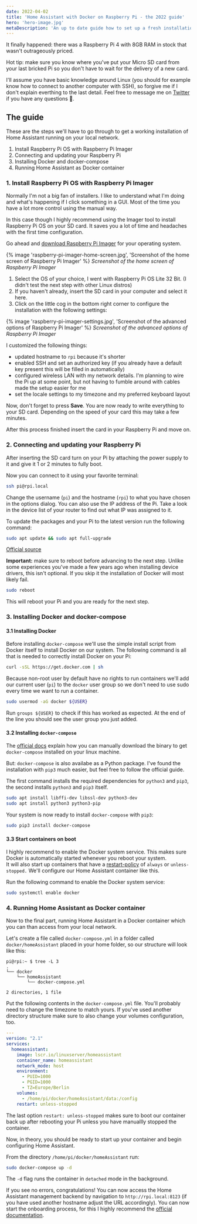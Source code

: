 ```yaml
---
date: 2022-04-02
title: 'Home Assistant with Docker on Raspberry Pi - the 2022 guide'
hero: 'hero-image.jpg'
metaDescription: 'An up to date guide how to set up a fresh installation of Home Assistant with Docker'
---
```


It finally happened: there was a Raspberry Pi 4 with 8GB RAM in stock that wasn't outrageously priced.

Hot tip: make sure you know where you've put your Micro SD card from your last bricked Pi so you don't have to wait for the delivery of a new card.

I'll assume you have basic knowledge around Linux (you should for example know how to connect to another computer with SSH), so forgive me if I don't explain everthing to the last detail. Feel free to message me on [Twitter](https://twitter.com/timkley) if you have any questions 🙂.

## The guide

These are the steps we'll have to go through to get a working installation of Home Assistant running on your local network.

1. Install Raspberry Pi OS with Raspberry Pi Imager
2. Connecting and updating your Raspberry Pi
3. Installing Docker and docker-compose
4. Running Home Assistant as Docker container

### 1. Install Raspberry Pi OS with Raspberry Pi Imager

Normally I'm not a big fan of installers. I like to understand what I'm doing and what's happening if I click something in a GUI. Most of the time you have a lot more control using the manual way.

In this case though I highly recommend using the Imager tool to install Raspberry Pi OS on your SD card. It saves you a lot of time and headaches with the first time configuration.

Go ahead and [download Raspberry Pi Imager](https://www.raspberrypi.com/software/) for your operating system.

{% image 'raspberry-pi-imager-home-screen.jpg', 'Screenshot of the home screen of Raspberry Pi Imager' %}
*Screenshot of the home screen of Raspberry Pi Imager*

1. Select the OS of your choice, I went with Raspberry Pi OS Lite 32 Bit. (I didn't test the next step with other Linux distros)
2. If you haven't already, insert the SD card in your computer and select it here.
3. Click on the little cog in the bottom right corner to configure the installation with the following settings:

{% image 'raspberry-pi-imager-settings.jpg', 'Screenshot of the advanced options of Raspberry Pi Imager' %}
*Screenshot of the advanced options of Raspberry Pi Imager*

I customized the following things:

- updated hostname to `rpi` because it's shorter
- enabled SSH and set an authorized key (if you already have a default key present this will be filled in automatically)
- configured wireless LAN with my network details. I'm planning to wire the Pi up at some point, but not having to fumble around with cables made the setup easier for me
- set the locale settings to my timezone and my preferred keyboard layout

Now, don't forget to press **Save**. You are now ready to write everything to your SD card. Depending on the speed of your card this may take a few minutes.

After this process finished insert the card in your Raspberry Pi and move on.

### 2. Connecting and updating your Raspberry Pi

After inserting the SD card turn on your Pi by attaching the power supply to it and give it 1 or 2 minutes to fully boot.

Now you can connect to it using your favorite terminal:

```sh
ssh pi@rpi.local
```

Change the username (`pi`) and the hostname (`rpi`) to what you have chosen in the options dialog. You can also use the IP address of the Pi. Take a look in the device list of your router to find out what IP was assigned to it.

To update the packages and your Pi to the latest version run the following command:

```sh
sudo apt update && sudo apt full-upgrade
```
[Official source](https://www.raspberrypi.com/documentation/computers/os.html#updating-and-upgrading-raspberry-pi-os)

**Important:** make sure to reboot before advancing to the next step. Unlike some experiences you've made a few years ago when installing device drivers, this isn't optional. If you skip it the installation of Docker will most likely fail.

```sh
sudo reboot
```
This will reboot your Pi and you are ready for the next step.

### 3. Installing Docker and docker-compose



#### 3.1 Installing Docker

Before installing `docker-compose` we'll use the simple install script from Docker itself to install Docker on our system. The following command is all that is needed to correctly install Docker on your Pi:

```sh
curl -sSL https://get.docker.com | sh
```

Because non-root user by default have no rights to run containers we'll add our current user (`pi`) to the `docker` user group so we don't need to use sudo every time we want to run a container.

```sh
sudo usermod -aG docker ${USER}
```

Run `groups ${USER}` to check if this has worked as expected. At the end of the line you should see the user group you just added.

#### 3.2 Installing `docker-compose`

The [official docs](https://docs.docker.com/compose/install/) explain how you can manually download the binary to get `docker-compose` installed on your linux machine.

But: `docker-compose` is also availabe as a Python package. I've found the installation with `pip3` much easier, but feel free to follow the official guide.

The first command installs the required dependencies for `python3` and `pip3`, the second installs `python3` and `pip3` itself.

```sh
sudo apt install libffi-dev libssl-dev python3-dev
sudo apt install python3 python3-pip
```

Your system is now ready to install `docker-compose` with `pip3`:

```sh
sudo pip3 install docker-compose
```

#### 3.3 Start containers on boot

I highly recommend to enable the Docker system service. This makes sure Docker is automatically started whenever you reboot your system.  
It will also start up containers that have a [restart-policy](https://docs.docker.com/compose/compose-file/#restart) of `always` or `unless-stopped.` We'll configure our Home Assistant container like this.

Run the following command to enable the Docker system service:

```sh
sudo systemctl enable docker
```

### 4. Running Home Assistant as Docker container

Now to the final part, running Home Assistant in a Docker container which you can than access from your local network.

Let's create a file called `docker-compose.yml` in a folder called `docker/homeAssistant` placed in your home folder, so our structure will look like this:

```
pi@rpi:~ $ tree -L 3
.
└── docker
    └── homeAssistant
        └── docker-compose.yml

2 directories, 1 file
```

Put the following contents in the `docker-compose.yml` file. You'll probably need to change the timezone to match yours. If you've used another directory structure make sure to also change your volumes configuration, too.

```yaml
---
version: "2.1"
services:
  homeassistant:
    image: lscr.io/linuxserver/homeassistant
    container_name: homeassistant
    network_mode: host
    environment:
      - PUID=1000
      - PGID=1000
      - TZ=Europe/Berlin
    volumes:
      - /home/pi/docker/homeAssistant/data:/config
    restart: unless-stopped
```

The last option `restart: unless-stopped` makes sure to boot our container back up after rebooting your Pi unless you have manuallly stopped the container.

Now, in theory, you should be ready to start up your container and begin configuring Home Assistant.

From the directory `/home/pi/docker/homeAssistant` run:

```sh
sudo docker-compose up -d
```

The `-d` flag runs the container in `detached` mode in the background.

If you see no errors, congratulations! You can now access the Home Assistant management backend by navigation to `http://rpi.local:8123` (if you have used another hostname adjust the URL accordingly). You can now start the onboarding process, for this I highly recommend the [official documentation](https://www.home-assistant.io/getting-started/onboarding).